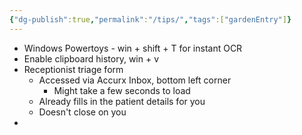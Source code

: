 ```yaml
---
{"dg-publish":true,"permalink":"/tips/","tags":["gardenEntry"]}
---
```


- Windows Powertoys - win + shift + T for instant OCR
- Enable clipboard history, win + v
- Receptionist triage form 
	- Accessed via Accurx Inbox, bottom left corner
		- Might take a few seconds to load
	- Already fills in the patient details for you
	- Doesn't close on you
- 